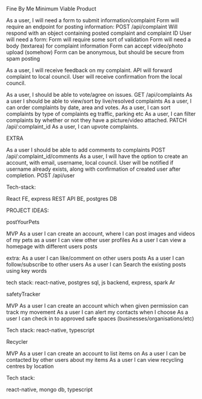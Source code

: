 Fine By Me
Minimum Viable Product

As a user, I will need a form to submit information/complaint
Form will require an endpoint for posting information:
POST /api/complaint
Will respond with an object containing posted complaint and complaint ID
User will need a form:
Form will require some sort of validation
Form will need a body (textarea) for complaint information
Form can accept video/photo upload (somehow)
Form can be anonymous, but should be secure from spam posting

As a user, I will receive feedback on my complaint.
API will forward complaint to local council.
User will receive confirmation from the local council.

As a user, I should be able to vote/agree on issues.
GET /api/complaints
As a user I should be able to view/sort by live/resolved complaints 
As a user, I can order complaints by date, area and votes.
As a user, I can sort complaints by type of complaints eg traffic, parking etc
As a user, I can filter complaints by whether or not they have a picture/video attached.
PATCH /api/:complaint_id
As a user, I can upvote complaints.






EXTRA

As a user I should be able to add comments to complaints
POST /api/:complaint_id/comments 
As a user, I will have the option to create an account, with email, username, local council.
User will be notified if username already exists, along with confirmation of created user after completion.
POST /api/user


Tech-stack:

React FE, express REST API BE, postgres DB
















PROJECT IDEAS:



postYourPets

MVP
As a user I can create an account, where I can post images and videos of my pets
as a user I can view other user profiles 
As a user I can view a homepage with different users posts

extra:
As a user I can like/comment on other users posts
As a user I can follow/subscribe to other users 
As a user I can Search the existing posts using key words


tech stack:
react-native, postgres sql, js backend, express, spark Ar





safetyTracker

MVP
As a user I can create an account which when given permission can track my movement
As a user I can alert my contacts when I choose
As a user I can check in to approved safe spaces (businesses/organisations/etc)



Tech stack:
react-native, typescript


Recycler

MVP
As a user I can create an account to list items on 
As a user I can be contacted by other users about my items
As a user I can view recycling centres by location 

Tech stack:

react-native, mongo db, typescript 



